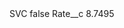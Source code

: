 <?xml version="1.0" encoding="UTF-8"?>
<CustomMetadata xmlns="http://soap.sforce.com/2006/04/metadata" xmlns:xsi="http://www.w3.org/2001/XMLSchema-instance" xmlns:xsd="http://www.w3.org/2001/XMLSchema">
    <label>SVC</label>
    <protected>false</protected>
    <values>
        <field>Rate__c</field>
        <value xsi:type="xsd:double">8.7495</value>
    </values>
</CustomMetadata>
